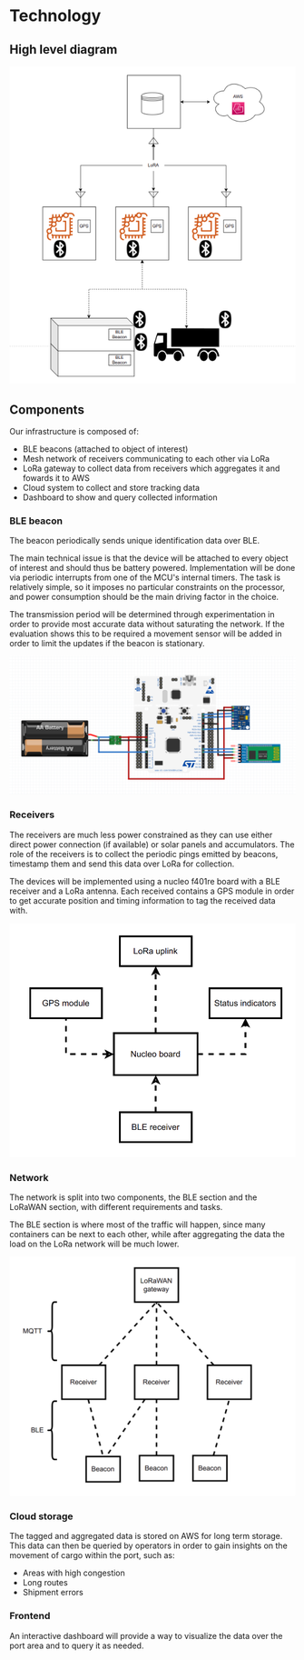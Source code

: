 # Technology

## High level diagram

![Alt text](../img/diagram.png "a title")

## Components

Our infrastructure is composed of:
- BLE beacons (attached to object of interest)
- Mesh network of receivers communicating to each other via LoRa
- LoRa gateway to collect data from receivers which aggregates it and fowards it to AWS
- Cloud system to collect and store tracking data
- Dashboard to show and query collected information

### BLE beacon
The beacon periodically sends unique identification data over BLE.

The main technical issue is that the device will be attached to every object of interest and should thus be battery powered. Implementation will be done via periodic interrupts from one of the MCU's internal timers. The task is relatively simple, so it imposes no particular constraints on the processor, and power consumption should be the main driving factor in the choice.

The transmission period will be determined through experimentation in order to provide most accurate data without saturating the network. If the evaluation shows this to be required a movement sensor will be added in order to limit the updates if the beacon is stationary.

![Beacon schematic](../img/beacon-schematic.png "Beacon schematic")

### Receivers

The receivers are much less power constrained as they can use either direct power connection (if available) or solar panels and accumulators. The role of the receivers is to collect the periodic pings emitted by beacons, timestamp them and send this data over LoRa for collection.

The devices will be implemented using a nucleo f401re board with a BLE receiver and a LoRa antenna. Each received contains a GPS module in order to get accurate position and timing information to tag the received data with.

![Receiver](../img/receiver.png "Receiver")

### Network

The network is split into two components, the BLE section and the LoRaWAN section, with different requirements and tasks.

The BLE section is where most of the traffic will happen, since many containers can be next to each other, while after aggregating the data the load on the LoRa network will be much lower.

![Network](../img/network.png "Network")

### Cloud storage

The tagged and aggregated data is stored on AWS for long term storage. This data can then be queried by operators in order to gain insights on the movement of cargo within the port, such as:
- Areas with high congestion
- Long routes
- Shipment errors

### Frontend

An interactive dashboard will provide a way to visualize the data over the port area and to query it as needed.
